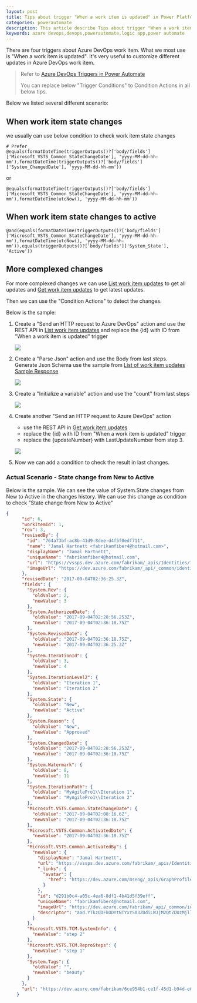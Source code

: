 ```yaml
---
layout: post
title: Tips about trigger "When a work item is updated" in Power Platform
categories: powerautomate
description: This article describe Tips about trigger "When a work item is updated" in Power Platform
keywords: azure devops,devops,powerautomate,logic app,power automate
---
```


There are four triggers about Azure DevOps work item. What we most use is "When a work item is updated". It's very useful to customize different updates in Azure DevOps work item.

> Refer to [Azure DevOps Triggers in Power Automate](https://docs.microsoft.com/en-us/connectors/visualstudioteamservices/#triggers)
>
> You can replace below "Trigger Conditions" to Condition Actions in all below tips.

Below we listed several different scenario:

## When work item state changes

we usually can use below condition to check work item state changes

```
# Prefer
@equals(formatDateTime(triggerOutputs()?['body/fields']['Microsoft_VSTS_Common_StateChangeDate'], 'yyyy-MM-dd-hh-mm'),formatDateTime(triggerOutputs()?['body/fields']['System_ChangedDate'], 'yyyy-MM-dd-hh-mm'))
```
or
```
@equals(formatDateTime(triggerOutputs()?['body/fields']['Microsoft_VSTS_Common_StateChangeDate'], 'yyyy-MM-dd-hh-mm'),formatDateTime(utcNow(), 'yyyy-MM-dd-hh-mm'))
```

## When work item state changes to active

```
@and(equals(formatDateTime(triggerOutputs()?['body/fields']['Microsoft_VSTS_Common_StateChangeDate'], 'yyyy-MM-dd-hh-mm'),formatDateTime(utcNow(), 'yyyy-MM-dd-hh-mm')),equals(triggerOutputs()?['body/fields']['System_State'], 'Active'))
```

## More complexed changes

For more complexed changes we can use [List work item updates](https://docs.microsoft.com/en-us/rest/api/azure/devops/wit/updates/list?view=azure-devops-rest-5.1) to get all updates and [Get work item updates](https://docs.microsoft.com/en-us/rest/api/azure/devops/wit/updates/get?view=azure-devops-rest-5.1) to get latest updates.

Then we can use the "Condition Actions" to detect the changes.

Below is the sample:
1. Create a "Send an HTTP request to Azure DevOps" action and use the REST API in [List work item updates](https://docs.microsoft.com/en-us/rest/api/azure/devops/wit/updates/list?view=azure-devops-rest-5.1) and replace the {id} with ID from "When a work item is updated" trigger

    ![](https://crushonme-1256821258.cos.ap-shanghai.myqcloud.com/ListAllWorkItemUpdates.png)

1. Create a "Parse Json" action and use the Body from last steps. Generate Json Schema use the sample from [List of work item updates Sample Response](https://docs.microsoft.com/en-us/rest/api/azure/devops/wit/updates/list?view=azure-devops-rest-5.1#list-of-work-item-updates)

    ![](https://crushonme-1256821258.cos.ap-shanghai.myqcloud.com/ParseAllWorkItemUpdatesToGetTheCount.png)

1. Create a "Initialize a variable" action and use the "count" from last steps

    ![](https://crushonme-1256821258.cos.ap-shanghai.myqcloud.com/InitializeLastUpdateNumberFromJsonResult.png)

1. Create another "Send an HTTP request to Azure DevOps" action 
    - use the REST API in [Get work item updates](https://docs.microsoft.com/en-us/rest/api/azure/devops/wit/updates/get?view=azure-devops-rest-5.1)
    - replace the {id} with ID from "When a work item is updated" trigger
    - replace the {updateNumber} with LastUpdateNumber from step 3.

    ![](https://crushonme-1256821258.cos.ap-shanghai.myqcloud.com/GetLatestWorkItemUpdate.png)

1. Now we can add a condition to check the result in last changes.

### Actual Scenario - State change from New to Active

Below is the sample. We can see the value of System.State changes from New to Active in the changes history. We can use this change as condition to check "State change from New to Active"

```json
{
      "id": 6,
      "workItemId": 1,
      "rev": 3,
      "revisedBy": {
        "id": "764a73bf-ac8b-41d9-8dee-d4f5f0edf711",
        "name": "Jamal Hartnett <fabrikamfiber4@hotmail.com>",
        "displayName": "Jamal Hartnett",
        "uniqueName": "fabrikamfiber4@hotmail.com",
        "url": "https://vssps.dev.azure.com/fabrikam/_apis/Identities/764a73bf-ac8b-41d9-8dee-d4f5f0edf711",
        "imageUrl": "https://dev.azure.com/fabrikam/_api/_common/identityImage?id=764a73bf-ac8b-41d9-8dee-d4f5f0edf711"
      },
      "revisedDate": "2017-09-04T02:36:25.3Z",
      "fields": {
        "System.Rev": {
          "oldValue": 2,
          "newValue": 3
        },
        "System.AuthorizedDate": {
          "oldValue": "2017-09-04T02:28:56.253Z",
          "newValue": "2017-09-04T02:36:18.75Z"
        },
        "System.RevisedDate": {
          "oldValue": "2017-09-04T02:36:18.75Z",
          "newValue": "2017-09-04T02:36:25.3Z"
        },
        "System.IterationId": {
          "oldValue": 3,
          "newValue": 4
        },
        "System.IterationLevel2": {
          "oldValue": "Iteration 1",
          "newValue": "Iteration 2"
        },
        "System.State": {
          "oldValue": "New",
          "newValue": "Active"
        },
        "System.Reason": {
          "oldValue": "New",
          "newValue": "Approved"
        },
        "System.ChangedDate": {
          "oldValue": "2017-09-04T02:28:56.253Z",
          "newValue": "2017-09-04T02:36:18.75Z"
        },
        "System.Watermark": {
          "oldValue": 8,
          "newValue": 11
        },
        "System.IterationPath": {
          "oldValue": "MyAgilePro1\\Iteration 1",
          "newValue": "MyAgilePro1\\Iteration 2"
        },
        "Microsoft.VSTS.Common.StateChangeDate": {
          "oldValue": "2017-09-04T02:08:16.6Z",
          "newValue": "2017-09-04T02:36:18.75Z"
        },
        "Microsoft.VSTS.Common.ActivatedDate": {
          "newValue": "2017-09-04T02:36:18.75Z"
        },
        "Microsoft.VSTS.Common.ActivatedBy": {
          "newValue": {
            "displayName": "Jamal Hartnett",
            "url": "https://vssps.dev.azure.com/fabrikam/_apis/Identities/d291b0c4-a05c-4ea6-8df1-4b41d5f39eff",
            "_links": {
              "avatar": {
                "href": "https://dev.azure.com/mseng/_apis/GraphProfile/MemberAvatars/aad.YTkzODFkODYtNTYxYS03ZDdiLWJjM2QtZDUzMjllMjM5OTAz"
              }
            },
            "id": "d291b0c4-a05c-4ea6-8df1-4b41d5f39eff",
            "uniqueName": "fabrikamfiber4@hotmail.com",
            "imageUrl": "https://dev.azure.com/fabrikam/_api/_common/identityImage?id=d291b0c4-a05c-4ea6-8df1-4b41d5f39eff",
            "descriptor": "aad.YTkzODFkODYtNTYxYS03ZDdiLWJjM2QtZDUzMjllMjM5OTAz"
          }
        },
        "Microsoft.VSTS.TCM.SystemInfo": {
          "newValue": "step 2"
        },
        "Microsoft.VSTS.TCM.ReproSteps": {
          "newValue": "step 1"
        },
        "System.Tags": {
          "oldValue": "",
          "newValue": "beauty"
        }
      },
      "url": "https://dev.azure.com/fabrikam/6ce954b1-ce1f-45d1-b94d-e6bf2464ba2c/_apis/wit/workItems/1/updates/6"
    }
```